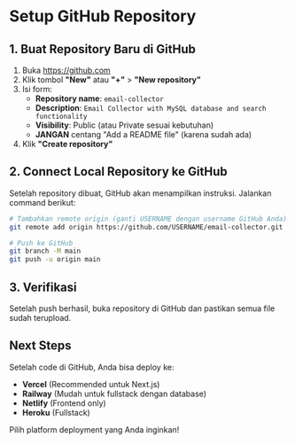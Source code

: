 # Setup GitHub Repository

## 1. Buat Repository Baru di GitHub

1. Buka https://github.com
2. Klik tombol **"New"** atau **"+"** > **"New repository"**
3. Isi form:
   - **Repository name**: `email-collector`
   - **Description**: `Email Collector with MySQL database and search functionality`
   - **Visibility**: Public (atau Private sesuai kebutuhan)
   - **JANGAN** centang "Add a README file" (karena sudah ada)
4. Klik **"Create repository"**

## 2. Connect Local Repository ke GitHub

Setelah repository dibuat, GitHub akan menampilkan instruksi. Jalankan command berikut:

```bash
# Tambahkan remote origin (ganti USERNAME dengan username GitHub Anda)
git remote add origin https://github.com/USERNAME/email-collector.git

# Push ke GitHub
git branch -M main
git push -u origin main
```

## 3. Verifikasi

Setelah push berhasil, buka repository di GitHub dan pastikan semua file sudah terupload.

## Next Steps

Setelah code di GitHub, Anda bisa deploy ke:
- **Vercel** (Recommended untuk Next.js)
- **Railway** (Mudah untuk fullstack dengan database)
- **Netlify** (Frontend only)
- **Heroku** (Fullstack)

Pilih platform deployment yang Anda inginkan!